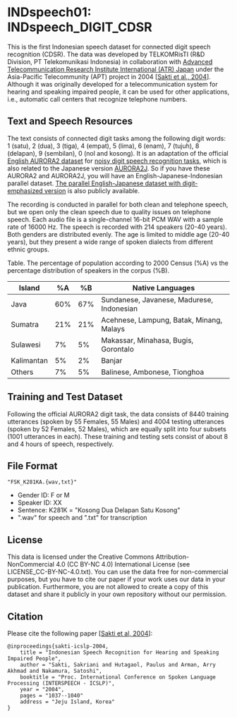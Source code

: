 # INDspeech01: INDspeech_DIGIT_CDSR

This is the first Indonesian speech dataset for connected digit speech recognition (CDSR). The data was developed by TELKOMRisTI (R&D Division, PT Telekomunikasi Indonesia) in collaboration with [Advanced Telecommunication Research Institute International (ATR) Japan](https://www.atr.jp/) under the Asia-Pacific Telecommunity (APT) project in 2004 [[Sakti et al., 2004](https://www.isca-speech.org/archive_v0/interspeech_2004/i04_1037.html)]. Although it was originally developed for a telecommunication system for hearing and speaking impaired people, it can be used for other applications, i.e., automatic call centers that recognize telephone numbers.

## Text and Speech Resources

The text consists of connected digit tasks among the following digit words: 1 (satu), 2 (dua), 3 (tiga), 4 (empat), 5 (lima), 6 (enam), 7 (tujuh), 8 (delapan), 9 (sembilan), 0 (nol and kosong). It is an adaptation of the official [English AURORA2 dataset](http://aurora.hsnr.de/aurora-2.html) for [noisy digit speech recognition tasks](http://dnt.kr.hsnr.de/aurora/download/asr2000_final_footer.pdf), which is also related to the Japanese version [AURORA2J](http://research.nii.ac.jp/src/en/CENSREC-1.html). So if you have these AURORA2 and AURORA2J, you will have an English-Japanese-Indonesian parallel dataset. [The parallel English-Japanese dataset with digit-emphasized version](http://www.phontron.com/pcbeu/) is also publicly available.  

The recording is conducted in parallel for both clean and telephone speech, but we open only the clean speech due to quality issues on telephone speech. Each audio file is a single-channel 16-bit PCM WAV with a sample rate of 16000 Hz. The speech is recorded with 214 speakers (20-40 years). Both genders are distributed evenly. The age is limited to middle age (20-40 years), but they present a wide range of spoken dialects from different ethnic groups.

Table. The percentage of population according to 2000 Census (%A) vs the percentage distribution of speakers in the corpus (%B). 

| Island     |  %A |  %B | Native Languages                          |
| ---------- | --- | --- | ----------------------------------------- |
| Java       | 60% | 67% | Sundanese, Javanese, Madurese, Indonesian |
| Sumatra    | 21% | 21% | Acehnese, Lampung, Batak, Minang, Malays  | 
| Sulawesi   |  7% |  5% | Makassar, Minahasa, Bugis, Gorontalo      | 
| Kalimantan |  5% |  2% | Banjar                                    |
| Others     |  7% |  5% | Balinese, Ambonese, Tionghoa              |

## Training and Test Dataset

Following the official AURORA2 digit task, the data consists of 8440 training utterances (spoken by 55 Females, 55 Males) and 4004 testing utterances (spoken by 52 Females, 52 Males), which are equally split into four subsets (1001 utterances in each). These training and testing sets consist of about 8 and 4 hours of speech, respectively.

## File Format

```
"FSK_K281KA.{wav,txt}" 
```

- Gender ID: F or M
- Speaker ID: XX
- Sentence: K281K = "Kosong Dua Delapan Satu Kosong"
- ".wav" for speech and ".txt" for transcription

## License

This data is licensed under the Creative Commons Attribution-NonCommercial 4.0 (CC BY-NC 4.0) International License (see LICENSE_CC-BY-NC-4.0.txt).
You can use the data free for non-commercial purposes, but you have to cite our paper if your work uses our data in your publication. Furthermore, you are not allowed to create a copy of this dataset and share it publicly in your own repository without our permission.

## Citation

Please cite the following paper [[Sakti et al, 2004](https://www.isca-speech.org/archive_v0/interspeech_2004/i04_1037.html)]:

```
@inproceedings{sakti-icslp-2004,
    title = "Indonesian Speech Recognition for Hearing and Speaking Impaired People",
    author = "Sakti, Sakriani and Hutagaol, Paulus and Arman, Arry Akhmad and Nakamura, Satoshi",
    booktitle = "Proc. International Conference on Spoken Language Processing (INTERSPEECH - ICSLP)",
    year = "2004",
    pages = "1037--1040"
    address = "Jeju Island, Korea"
}
```
